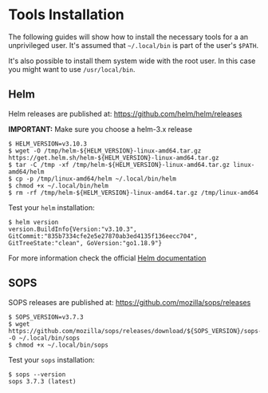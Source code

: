 # Tools Installation

The following guides will show how to install the necessary tools for a an unprivileged user. It's assumed that `~/.local/bin` is part of the user's `$PATH`.

It's also possible to install them system wide with the root user. In this case you might want to use `/usr/local/bin`.

## Helm

Helm releases are published at: https://github.com/helm/helm/releases

**IMPORTANT:** Make sure you choose a helm-3.x release

```shell
$ HELM_VERSION=v3.10.3
$ wget -O /tmp/helm-${HELM_VERSION}-linux-amd64.tar.gz https://get.helm.sh/helm-${HELM_VERSION}-linux-amd64.tar.gz
$ tar -C /tmp -xf /tmp/helm-${HELM_VERSION}-linux-amd64.tar.gz linux-amd64/helm
$ cp -p /tmp/linux-amd64/helm ~/.local/bin/helm
$ chmod +x ~/.local/bin/helm
$ rm -rf /tmp/helm-${HELM_VERSION}-linux-amd64.tar.gz /tmp/linux-amd64
```

Test your `helm` installation:
```
$ helm version
version.BuildInfo{Version:"v3.10.3", GitCommit:"835b7334cfe2e5e27870ab3ed4135f136eecc704", GitTreeState:"clean", GoVersion:"go1.18.9"}
```

For more information check the official [Helm documentation](https://helm.sh/)


## SOPS

SOPS releases are published at: https://github.com/mozilla/sops/releases

```shell
$ SOPS_VERSION=v3.7.3
$ wget https://github.com/mozilla/sops/releases/download/${SOPS_VERSION}/sops-${SOPS_VERSION}.linux -O ~/.local/bin/sops
$ chmod +x ~/.local/bin/sops
```

Test your `sops` installation:
```shell
$ sops --version
sops 3.7.3 (latest)
```
